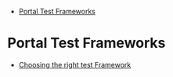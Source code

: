 * [Portal Test Frameworks](#portal-test-frameworks)


<a name="portal-test-frameworks"></a>
# Portal Test Frameworks
* [Choosing the right test Framework](portalfx-choosing-test-framework.md#choosing-the-right-test-framework)



